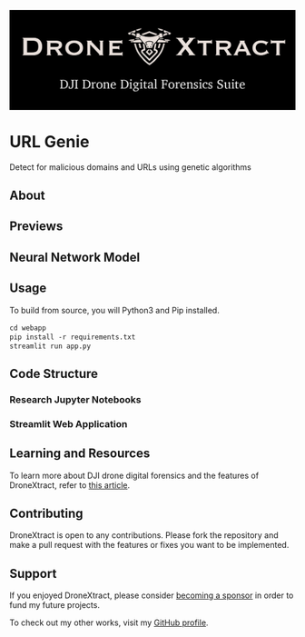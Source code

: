 <p align="center">
  <img align="center" alt="URL Genie logo" width="600" src="https://github.com/ANG13T/DroneXtract/blob/main/assets/graphic.png">
</p>

# URL Genie
Detect for malicious domains and URLs using genetic algorithms

## About

## Previews

## Neural Network Model

## Usage
To build from source, you will Python3 and Pip installed.
```
cd webapp
pip install -r requirements.txt
streamlit run app.py
```

## Code Structure

### Research Jupyter Notebooks

### Streamlit Web Application

## Learning and Resources
To learn more about DJI drone digital forensics and the features of DroneXtract, refer to [this article](https://medium.com/@angelinatsuboi/a-comprehensive-guide-to-digital-forensics-with-dji-drones-fd7ef5af2891).

## Contributing
DroneXtract is open to any contributions. Please fork the repository and make a pull request with the features or fixes you want to be implemented.

## Support
If you enjoyed DroneXtract, please consider [becoming a sponsor](https://github.com/sponsors/ANG13T) in order to fund my future projects. 

To check out my other works, visit my [GitHub profile](https://github.com/ANG13T).